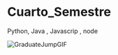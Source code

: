 # Cuarto_Semestre
Python, Java , Javascrip , node


![GraduateJumpGIF](https://github.com/mayhrina30/Cuarto_Semestre/assets/92487756/7f9c844a-c79e-436c-ac24-79c6529df854)
